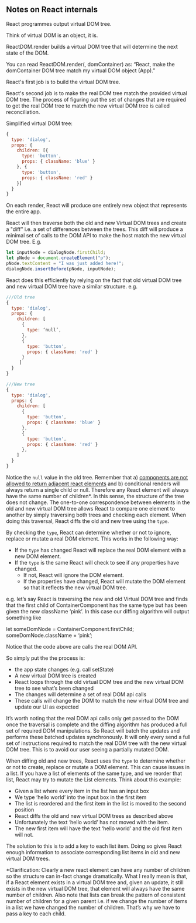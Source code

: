 ## Notes on React internals

React programmes output virtual DOM tree.

Think of virtual DOM is an object, it is.

ReactDOM.render builds a virtual DOM tree that will determine the next state of the DOM.

You can read ReactDOM.render(<App />, domContainer) as: “React, make the domContainer DOM tree match my virtual DOM object (App).”

React's first job is to build the virtual DOM tree.

React's second job is to make the real DOM tree match the provided virtual DOM tree. The process of figuring out the set of changes that are required to get the real DOM tree to match the new virtual DOM tree is called reconciliation.

Simplified virtual DOM tree:

```js
{
  type: 'dialog',
  props: {
    children: [{
      type: 'button',
      props: { className: 'blue' }
    }, {
      type: 'button',
      props: { className: 'red' }
    }]
  }
}
```

On each render, React will produce one entirely new object that represents the entire app.

React will then traverse both the old and new Virtual DOM trees and create a "diff" i.e. a set of differences between the trees. This diff will produce a minimal set of calls to the DOM API to make the host match the new virtual DOM tree. E.g.

```js
let inputNode = dialogNode.firstChild;
let pNode = document.createElement("p");
pNode.textContent = "I was just added here!";
dialogNode.insertBefore(pNode, inputNode);
```

React does this efficiently by relying on the fact that old virtual DOM tree and new virtual DOM tree have a similar structure. e.g.

```js
///Old tree
{
  type: 'dialog',
  props: {
    children: [
      {
        type: ‘null’,
      },
      {
        type: 'button',
        props: { className: 'red' }
      }
     ]
  }
}

///New tree
{
  type: 'dialog',
  props: {
    children: [
      {
        type: 'button',
        props: { className: 'blue' }
      }, 
      {
        type: 'button',
        props: { className: 'red' }
      },
    ]
  }
}
```

Notice the `null` value in the old tree. Remember that a) [components are not allowed to return adjacent react elements](https://stackoverflow.com/questions/31284169/parse-error-adjacent-jsx-elements-must-be-wrapped-in-an-enclosing-tag) and b) conditional renders will always return a single child or null. Therefore any React element will always have the same number of children\*. In this sense, the structure of the tree does not change. The one-to-one correspondence between elements in the old and new virtual DOM tree allows React to compare one element to another by simply traversing both trees and checking each element. When doing this traversal, React diffs the old and new tree using the `type`.

By checking the `type`, React can determine whether or not to ignore, replace or mutate a real DOM element. This works in the following way:

- If the `type` has changed React will replace the real DOM element with a new DOM element.
- If the `type` is the same React will check to see if any properties have changed.
  - If not, React will ignore the DOM element.
  - If the properties have changed, React will mutate the DOM element so that it reflects the new virtual DOM tree.

e.g. let’s say React is traversing the new and old Virtual DOM tree and finds that the first child of ContainerComponent has the same type but has been given the new className ‘pink’. In this case our diffing algorithm will output something like

let someDomNode = ContainerComponent.firstChild;
someDomNode.className = ‘pink’;

Notice that the code above are calls the real DOM API.

So simply put the the process is:

- the app state changes (e.g. call setState)
- A new virtual DOM tree is created
- React loops through the old virtual DOM tree and the new virtual DOM tree to see what’s been changed
- The changes will determine a set of real DOM api calls
- These calls will change the DOM to match the new virtual DOM tree and update our UI as expected

It’s worth noting that the real DOM api calls only get passed to the DOM once the traversal is complete and the diffing algorithm has produced a full set of required DOM manipulations. So React will batch the updates and performs these batched updates synchronously. It will only every send a full set of instructions required to match the real DOM tree with the new virtual DOM tree. This is to avoid our user seeing a partially mutated DOM.

When diffing old and new trees, React uses the `type` to determine whether or not to create, replace or mutate a DOM element. This can cause issues in a list. If you have a list of elements of the same type, and we reorder that list, React may try to mutate the List elements. Think about this example:

- Given a list where every item in the list has an input box
- We type ‘hello world’ into the input box in the first item
- The list is reordered and the first item in the list is moved to the second position
- React diffs the old and new virtual DOM trees as described above
- Unfortunately the text ‘hello world’ has not moved with the item.
- The new first item will have the text ‘hello world’ and the old first item will not.

The solution to this is to add a key to each list item. Doing so gives React enough information to associate corresponding list items in old and new virtual DOM trees.

\*Clarification: Clearly a new react element can have any number of children so the structure can in-fact change dramatically. What I really mean is that, if a React element exists in a virtual DOM tree and, given an update, it still exists in the new virtual DOM tree, that element will always have the same number of children. Also note that lists can break the pattern of consistent number of children for a given parent i.e. if we change the number of items in a list we have changed the number of children. That’s why we have to pass a key to each child.
